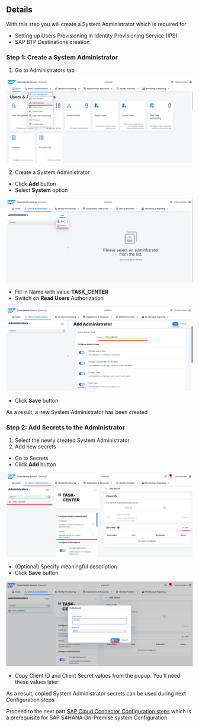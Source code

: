 ## Details

With this step you will create a System Administrator which is required for

- Setting up Users Provisioning in Identity Provisioning Service (IPS)
- SAP BTP Destinations creation


### Step 1: Create a System Administrator

1. Go to Administrators tab

![Administrators tab](./Images/1.1.1.png "Administrators tab")

2. Create a System Administrator

- Click **Add** button
- Select **System** option

![System Administrator](./Images/1.2.1.png "System Administrator")

- Fill in Name with value **TASK_CENTER**
- Switch on **Read Users** Authorization

![System Administrator](./Images/1.2.2.png "System Administrator")

- Click **Save** button

As a result, a new System Administrator has been created


### Step 2: Add Secrets to the Administrator

1. Select the newly created System Administrator
2. Add new secrets
- Go to Secrets
- Click **Add** button

![Add user to user group](./Images/2.2.1.png "Add user to user group")

- (Optional) Specify meaningful description
- Click **Save** button

![Create Secrets](./Images/2.2.2.png "Create Secrets")

- Copy Client ID and Client Secret values from the popup. You'll need these values later


As a result, copied System Administrator secrets can be used during next Configuration steps


Proceed to the next part [SAP Cloud Connector Configuration steps](https://github.com/Sereg20/Task_Center/blob/master/SCC_config/README.md) which is a prerequisite for SAP S4HANA On-Premise system Configuration 
